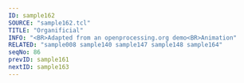 ```yaml
---
ID: sample162
SOURCE: "sample162.tcl"
TITLE: "Organificial"
INFO: "<BR>Adapted from an openprocessing.org demo<BR>Animation"
RELATED: "sample008 sample140 sample147 sample148 sample164"
seqNo: 86
prevID: sample161
nextID: sample163
---
```

